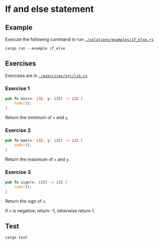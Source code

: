 # If and else statement

## Example

Execute the following command to run [`./solutions/examples/if_else.rs`](./solutions/examples/if_else.rs)

```shell
cargo run --example if_else
```

## Exercises

Exercises are in [`./exercises/src/lib.rs`](./exercises/src/lib.rs)

### Exercise 1

```rust
pub fn min(x: i32, y: i32) -> i32 {
    todo!();
}
```

Return the minimum of `x` and `y`.

### Exercise 2

```rust
pub fn max(x: i32, y: i32) -> i32 {
    todo!();
}
```

Return the maximum of `x` and `y`.

### Exercise 3

```rust
pub fn sign(x: i32) -> i32 {
    todo!();
}
```

Return the sign of `x`.

If `x` is negative, return -1, otherwise return 1.

## Test

```shell
cargo test
```
